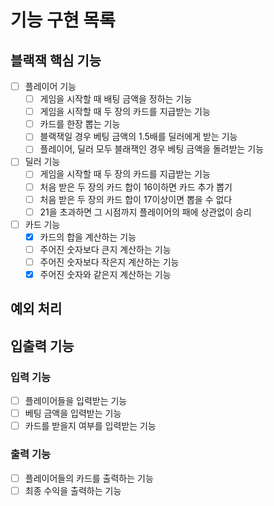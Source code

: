 # 기능 구현 목록

## 블랙잭 핵심 기능

- [ ] 플레이어 기능
    - [ ] 게임을 시작할 때 배팅 금액을 정하는 기능
    - [ ] 게임을 시작할 때 두 장의 카드를 지급받는 기능
    - [ ] 카드를 한장 뽑는 기능
    - [ ] 블랙잭일 경우 베팅 금액의 1.5배를 딜러에게 받는 기능
    - [ ] 플레이어, 딜러 모두 블래잭인 경우 베팅 금액을 돌려받는 기능
- [ ] 딜러 기능
    - [ ] 게임을 시작할 때 두 장의 카드를 지급받는 기능
    - [ ] 처음 받은 두 장의 카드 합이 16이하면 카드 추가 뽑기
    - [ ] 처음 받은 두 장의 카드 합이 17이상이면 뽑을 수 없다
    - [ ] 21을 초과하면 그 시점까지 플레이어의 패에 상관없이 승리
- [ ] 카드 기능
    - [x] 카드의 합을 계산하는 기능
    - [ ] 주어진 숫자보다 큰지 계산하는 기능
    - [ ] 주어진 숫자보다 작은지 계산하는 기능
    - [x] 주어진 숫자와 같은지 계산하는 기능

## 예외 처리

## 입출력 기능

### 입력 기능

- [ ] 플레이어들을 입력받는 기능
- [ ] 베팅 금액을 입력받는 기능
- [ ] 카드를 받을지 여부를 입력받는 기능

### 출력 기능

- [ ] 플레이어들의 카드를 출력하는 기능
- [ ] 최종 수익을 출력하는 기능